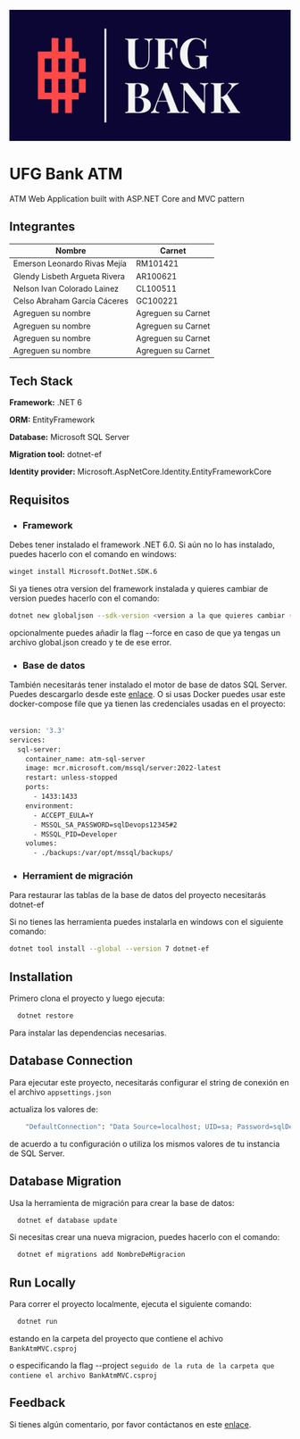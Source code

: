 

![Logo](./bank.png)

# UFG Bank ATM

ATM Web Application built with ASP.NET Core and MVC pattern

## Integrantes

| Nombre                        | Carnet                |
| --------                      | -------               |
| Emerson Leonardo Rivas Mejía  | RM101421              |
| Glendy Lisbeth Argueta Rivera | AR100621              |
| Nelson Ivan Colorado Lainez   | CL100511              |
| Celso Abraham García Cáceres  | GC100221              |
| Agreguen su nombre            |   Agreguen su Carnet  |
| Agreguen su nombre            |   Agreguen su Carnet  |
| Agreguen su nombre            |   Agreguen su Carnet  |
| Agreguen su nombre            |   Agreguen su Carnet  |


## Tech Stack

**Framework:** .NET 6

**ORM:** EntityFramework

**Database:** Microsoft SQL Server

**Migration tool:** dotnet-ef

**Identity provider:** Microsoft.AspNetCore.Identity.EntityFrameworkCore

## Requisitos

- ### Framework

Debes tener instalado el framework .NET 6.0. Si aún no lo has instalado, puedes hacerlo con el comando en windows:

```bash
winget install Microsoft.DotNet.SDK.6
```
Si ya tienes otra version del framework instalada y quieres cambiar de version puedes hacerlo con el comando:
    
```bash
dotnet new globaljson --sdk-version <version a la que quieres cambiar (sin los simbolos de <>)> --force
```
opcionalmente puedes añadir la flag --force en caso de que ya tengas un archivo global.json creado y te de ese error.

- ### Base de datos

También necesitarás tener instalado el motor de base de datos SQL Server. Puedes descargarlo desde este [enlace](https://info.microsoft.com/ww-landing-sql-server-2022.html?culture=en-us&country=US).
 O si usas Docker puedes usar este docker-compose file que ya tienen las credenciales usadas en el proyecto:

```bash

version: '3.3'
services:
  sql-server:
    container_name: atm-sql-server
    image: mcr.microsoft.com/mssql/server:2022-latest
    restart: unless-stopped
    ports:
      - 1433:1433
    environment:
      - ACCEPT_EULA=Y
      - MSSQL_SA_PASSWORD=sqlDevops12345#2
      - MSSQL_PID=Developer
    volumes:
      - ./backups:/var/opt/mssql/backups/

```

- ### Herramient de migración

Para restaurar las tablas de la base de datos del proyecto necesitarás dotnet-ef

Si no tienes las herramienta puedes instalarla en windows con el siguiente comando:

```bash
dotnet tool install --global --version 7 dotnet-ef
```


## Installation

Primero clona el proyecto y luego ejecuta:

```bash
  dotnet restore
```

Para instalar las dependencias necesarias.


## Database Connection

Para ejecutar este proyecto, necesitarás configurar el string de conexión en el archivo `appsettings.json`

actualiza los valores de:

```bash
    "DefaultConnection": "Data Source=localhost; UID=sa; Password=sqlDevops12345#2; Database=ATM;"
```

de acuerdo a tu configuración o utiliza los mismos valores de tu instancia de SQL Server.

## Database Migration

Usa la herramienta de migración para crear la base de datos:

```bash
  dotnet ef database update
```
Si necesitas crear una nueva migracion, puedes hacerlo con el comando:

```bash
  dotnet ef migrations add NombreDeMigracion
```


## Run Locally

Para correr el proyecto localmente, ejecuta el siguiente comando:

```bash
  dotnet run
```
estando en la carpeta del proyecto que contiene el achivo `BankAtmMVC.csproj`

o especificando la flag --project `seguido de la ruta de la carpeta que contiene el archivo BankAtmMVC.csproj`

## Feedback

Si tienes algún comentario, por favor contáctanos en este [enlace](https://www.youtube.com/watch?v=riT4nl0T8_M).

